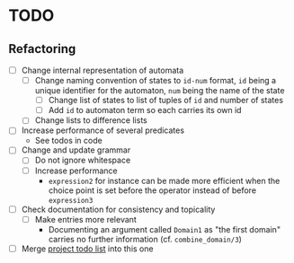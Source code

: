 # TODO

## Refactoring

* [ ] Change internal representation of automata
  * [ ] Change naming convention of states to `id-num` format,
    `id` being a unique identifier for the automaton,
    `num` being the name of the state
    * [ ] Change list of states to list of tuples of `id` and number of states
    * [ ] Add `id` to automaton term so each carries its own id
  * [ ] Change lists to difference lists
* [ ] Increase performance of several predicates
  * See todos in code
* [ ] Change and update grammar
  * [ ] Do not ignore whitespace
  * [ ] Increase performance
    * `expression2` for instance can be made more efficient when the choice
      point is set before the operator instead of before `expression3`
* [ ] Check documentation for consistency and topicality
  * [ ] Make entries more relevant
    * Documenting an argument called `Domain1` as "the first domain" carries
      no further information (cf. `combine_domain/3`)
* [ ] Merge [project todo list](ProjektToDoListe.md) into this one
